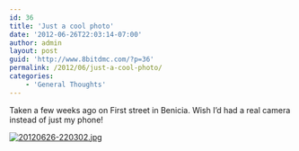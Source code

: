 ```yaml
---
id: 36
title: 'Just a cool photo'
date: '2012-06-26T22:03:14-07:00'
author: admin
layout: post
guid: 'http://www.8bitdmc.com/?p=36'
permalink: /2012/06/just-a-cool-photo/
categories:
    - 'General Thoughts'
---
```


Taken a few weeks ago on First street in Benicia. Wish I’d had a real camera instead of just my phone!

[![20120626-220302.jpg](https://www.8bitdmc.com/wp-content/uploads/2012/06/20120626-220302.jpg)](https://www.8bitdmc.com/wp-content/uploads/2012/06/20120626-220302.jpg)